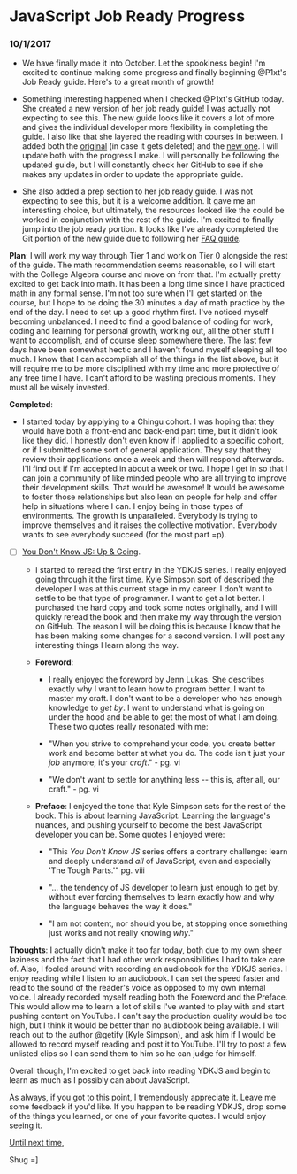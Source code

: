 # JavaScript Job Ready Progress

### 10/1/2017

- We have finally made it into October. Let the spookiness begin! I'm excited to continue making some progress and finally beginning @P1xt's Job Ready guide. Here's to a great month of growth!

- Something interesting happened when I checked @P1xt's GitHub today. She created a new version of her job ready guide! I was actually not expecting to see this. The new guide looks like it covers a lot of more and gives the individual developer more flexibility in completing the guide. I also like that she layered the reading with courses in between. I added both the [original](../p1xt_job_ready.md) (in case it gets deleted) and the [new one](../p1xt_javascript_job_ready.md). I will update both with the progress I make. I will personally be following the updated guide, but I will constantly check her GitHub to see if she makes any updates in order to update the appropriate guide.

- She also added a prep section to her job ready guide. I was not expecting to see this, but it is a welcome addition. It gave me an interesting choice, but ultimately, the resources looked like the could be worked in conjunction with the rest of the guide. I'm excited to finally jump into the job ready portion. It looks like I've already completed the Git portion of the new guide due to following her [FAQ guide](../p1xt_faq.md).

**Plan**: I will work my way through Tier 1 and work on Tier 0 alongside the rest of the guide. The math recommendation seems reasonable, so I will start with the College Algebra course and move on from that. I'm actually pretty excited to get back into math. It has been a long time since I have practiced math in any formal sense. I'm not too sure when I'll get started on the course, but I hope to be doing the 30 minutes a day of math practice by the end of the day. I need to set up a good rhythm first. I've noticed myself becoming unbalanced. I need to find a good balance of coding for work, coding and learning for personal growth, working out, all the other stuff I want to accomplish, and of course sleep somewhere there. The last few days have been somewhat hectic and I haven't found myself sleeping all too much. I know that I can accomplish all of the things in the list above, but it will require me to be more disciplined with my time and more protective of any free time I have. I can't afford to be wasting precious moments. They must all be wisely invested.

**Completed**:

- I started today by applying to a Chingu cohort. I was hoping that they would have both a front-end and back-end part time, but it didn't look like they did. I honestly don't even know if I applied to a specific cohort, or if I submitted some sort of general application. They say that they review their applications once a week and then will respond afterwards. I'll find out if I'm accepted in about a week or two. I hope I get in so that I can join a community of like minded people who are all trying to improve their development skills. That would be awesome! It would be awesome to foster those relationships but also lean on people for help and offer help in situations where I can. I enjoy being in those types of environments. The growth is unparalleled. Everybody is trying to improve themselves and it raises the collective motivation. Everybody wants to see everybody succeed (for the most part =p).

- [ ] [You Don't Know JS: Up & Going](https://github.com/getify/You-Dont-Know-JS/blob/master/up%20&%20going/README.md#you-dont-know-js-up--going).

  - I started to reread the first entry in the YDKJS series. I really enjoyed going through it the first time. Kyle Simpson sort of described the developer I was at this current stage in my career. I don't want to settle to be that type of programmer. I want to get a lot better. I purchased the hard copy and took some notes originally, and I will quickly reread the book and then make my way through the version on GitHub. The reason I will be doing this is because I know that he has been making some changes for a second version. I will post any interesting things I learn along the way.

  - **Foreword**:

    - I really enjoyed the foreword by Jenn Lukas. She describes exactly why I want to learn how to program better. I want to master my craft. I don't want to be a developer who has enough knowledge to *get by*. I want to understand what is going on under the hood and be able to get the most of what I am doing. These two quotes really resonated with me:

    - "When you strive to comprehend your code, you create better work and become better at what you do. The code isn't just your *job* anymore, it's your *craft*." - pg. vi

    - "We don't want to settle for anything less -- this is, after all, our craft." - pg. vi

  - **Preface**: I enjoyed the tone that Kyle Simpson sets for the rest of the book. This is about learning JavaScript. Learning the language's nuances, and pushing yourself to become the best JavaScript developer you can be. Some quotes I enjoyed were:

    - "This *You Don't Know JS* series offers a contrary challenge: learn and deeply understand *all* of JavaScript, even and especially 'The Tough Parts.'" pg. viii

    - "... the tendency of JS developer to learn just enough to get by, without ever forcing themselves to learn exactly how and why the language behaves the way it does."

    - "I am not content, nor should you be, at stopping once something just works and not really knowing *why*."

**Thoughts**: I actually didn't make it too far today, both due to my own sheer laziness and the fact that I had other work responsibilities I had to take care of. Also, I fooled around with recording an audiobook for the YDKJS series. I enjoy reading while I listen to an audiobook. I can set the speed faster and read to the sound of the reader's voice as opposed to my own internal voice. I already recorded myself reading both the Foreword and the Preface. This would allow me to learn a lot of skills I've wanted to play with and start pushing content on YouTube. I can't say the production quality would be too high, but I think it would be better than no audiobook being available. I will reach out to the author @getify (Kyle Simpson), and ask him if I would be allowed to record myself reading and post it to YouTube. I'll try to post a few unlisted clips so I can send them to him so he can judge for himself.

Overall though, I'm excited to get back into reading YDKJS and begin to learn as much as I possibly can about JavaScript.

As always, if you got to this point, I tremendously appreciate it. Leave me some feedback if you'd like. If you happen to be reading YDKJS, drop some of the things you learned, or one of your favorite quotes. I would enjoy seeing it.

[Until next time](10_02_17.md),

Shug =]
